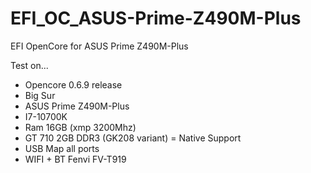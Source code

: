 # EFI_OC_ASUS-Prime-Z490M-Plus
EFI OpenCore for ASUS Prime Z490M-Plus

Test on...
- Opencore 0.6.9 release
- Big Sur
- ASUS Prime Z490M-Plus
- I7-10700K
- Ram 16GB (xmp 3200Mhz)
- GT 710 2GB DDR3 (GK208 variant) = Native Support
- USB Map all ports
- WIFI + BT Fenvi FV-T919
